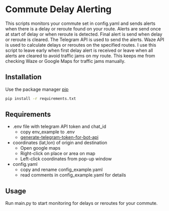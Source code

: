# Commute Delay Alerting

This scripts monitors your commute set in config.yaml and sends alerts when there is a delay or reroute found on your
route. Alerts are send once at start of delay or when reroute is detected. Final alert is send when delay or reroute is 
cleared. The Telegram API is used to send the alerts. Waze API is used to calculate delays or reroutes on the specified 
routes. I use this script to leave early when first delay alert is received or leave when all alerts are cleared to avoid 
traffic jams on my route. This keeps me from checking Waze or Google Maps for traffic jams manually.

## Installation

Use the package manager [pip](https://pip.pypa.io/en/stable/)

```bash
pip install -r requirements.txt
```

## Requirements

- .env file with telegram API token and chat_id 
  - copy env_example to .env
  - [generate-telegram-token-for-bot-api](https://medium.com/geekculture/generate-telegram-token-for-bot-api-d26faf9bf064)
- coordinates (lat,lon) of origin and destination
  - Open google maps
  - Right-click on place or area on map
  - Left-click coordinates from pop-up window
- config.yaml
  - copy and rename config_example.yaml
  - read comments in config_example.yaml for details
  
## Usage

Run main.py to start monitoring for delays or reroutes for your commute. 